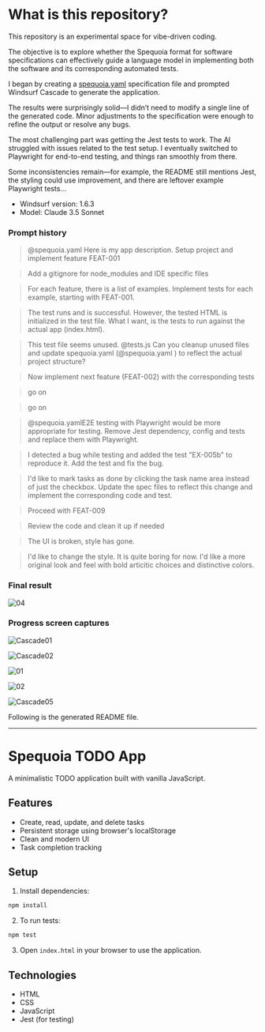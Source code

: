 # What is this repository?

This repository is an experimental space for vibe-driven coding.

The objective is to explore whether the Spequoia format for software specifications can effectively guide a language model in implementing both the software and its corresponding automated tests.

I began by creating a [spequoia.yaml](spequoia.yaml) specification file and prompted Windsurf Cascade to generate the application.

The results were surprisingly solid—I didn’t need to modify a single line of the generated code. Minor adjustments to the specification were enough to refine the output or resolve any bugs.

The most challenging part was getting the Jest tests to work. The AI struggled with issues related to the test setup. I eventually switched to Playwright for end-to-end testing, and things ran smoothly from there.

Some inconsistencies remain—for example, the README still mentions Jest, the styling could use improvement, and there are leftover example Playwright tests...

- Windsurf version: 1.6.3
- Model: Claude 3.5 Sonnet

### Prompt history

> @spequoia.yaml Here is my app description. Setup project and implement feature FEAT-001

> Add a gitignore for node_modules and IDE specific files

> For each feature, there is a list of examples. Implement tests for each example, starting with FEAT-001.

> The test runs and is successful. However, the tested HTML is initialized in the test file. What I want, is the tests to run against the actual app (index.html).

> This test file seems unused. @tests.js Can you cleanup unused files and update spequoia.yaml (@spequoia.yaml ) to reflect the actual project structure?

> Now implement next feature (FEAT-002) with the corresponding tests

> go on

> go on

> @spequoia.yamlE2E testing with Playwright would be more appropriate for testing. Remove Jest dependency, config and tests and replace them with Playwright.

> I detected a bug while testing and added the test "EX-005b" to reproduce it. Add the test and fix the bug.

> I'd like to mark tasks as done by clicking the task name area instead of just the checkbox. Update the spec files to reflect this change and implement the corresponding code and test.

> Proceed with FEAT-009

> Review the code and clean it up if needed

> The UI is broken, style has gone.

> I'd like to change the style. It is quite boring for now. I'd like a more original look and feel with bold articitic choices and distinctive colors.

### Final result

![04](https://github.com/user-attachments/assets/cf4d7376-c5eb-4616-a018-e979dff7372d)

### Progress screen captures

![Cascade01](https://github.com/user-attachments/assets/17d652c0-f3a3-4b32-829e-bbc2eb9eb72d)

![Cascade02](https://github.com/user-attachments/assets/44bfdb0f-4f65-478d-a64c-6eba78a0a0c4)

![01](https://github.com/user-attachments/assets/46b430b6-1275-43b9-a808-3e92467b3868)

![02](https://github.com/user-attachments/assets/80b612a2-3cf2-44eb-b95b-7cb041d7da79)

![Cascade05](https://github.com/user-attachments/assets/891fc7fe-b47e-4636-97df-28d4fe5d3f49)

Following is the generated README file.

___

# Spequoia TODO App

A minimalistic TODO application built with vanilla JavaScript.

## Features

- Create, read, update, and delete tasks
- Persistent storage using browser's localStorage
- Clean and modern UI
- Task completion tracking

## Setup

1. Install dependencies:
```bash
npm install
```

2. To run tests:
```bash
npm test
```

3. Open `index.html` in your browser to use the application.

## Technologies

- HTML
- CSS
- JavaScript
- Jest (for testing)

